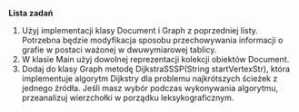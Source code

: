**Lista zadań**
1. Użyj implementacji klasy Document i Graph z poprzedniej listy. Potrzebna będzie modyfikacja sposobu przechowywania informacji o grafie w postaci ważonej w dwuwymiarowej tablicy.
2. W klasie Main użyj dowolnej reprezentacji kolekcji obiektów Document.
3. Dodaj do klasy Graph metodę DijkstraSSSP(String startVertexStr),
która implementuje algorytm Dijkstry dla problemu najkrótszych ścieżek z jednego źródła. Jeśli masz wybór podczas wykonywania algorytmu, przeanalizuj wierzchołki w porządku leksykograficznym.
